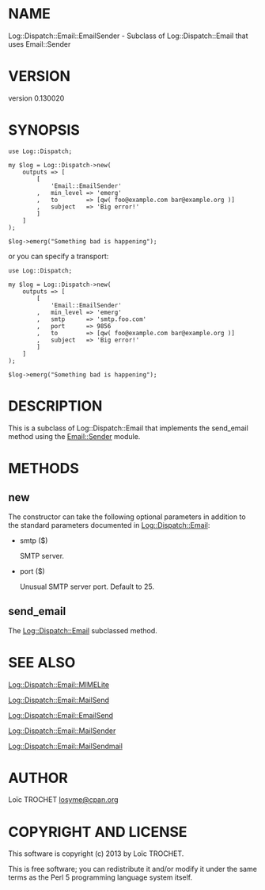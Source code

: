# NAME

Log::Dispatch::Email::EmailSender - Subclass of Log::Dispatch::Email that uses Email::Sender

# VERSION

version 0.130020

# SYNOPSIS

    use Log::Dispatch;

    my $log = Log::Dispatch->new(
        outputs => [
            [
                'Email::EmailSender'
            ,   min_level => 'emerg'
            ,   to        => [qw( foo@example.com bar@example.org )]
            ,   subject   => 'Big error!'
            ]
        ]
    );

    $log->emerg("Something bad is happening");

or you can specify a transport:

    use Log::Dispatch;

    my $log = Log::Dispatch->new(
        outputs => [
            [
                'Email::EmailSender'
            ,   min_level => 'emerg'
            ,   smtp      => 'smtp.foo.com'
            ,   port      => 9856
            ,   to        => [qw( foo@example.com bar@example.org )]
            ,   subject   => 'Big error!'
            ]
        ]
    );

    $log->emerg("Something bad is happening");

# DESCRIPTION

This is a subclass of Log::Dispatch::Email that implements the send\_email method using the [Email::Sender](http://search.cpan.org/perldoc?Email::Sender) module.

# METHODS

## new

The constructor can take the following optional parameters in addition to the standard parameters documented
in [Log::Dispatch::Email](http://search.cpan.org/perldoc?Log::Dispatch::Email):

- smtp ($)

    SMTP server.

- port ($)

    Unusual SMTP server port. Default to 25.

## send\_email

The [Log::Dispatch::Email](http://search.cpan.org/perldoc?Log::Dispatch::Email) subclassed method.

# SEE ALSO

[Log::Dispatch::Email::MIMELite](http://search.cpan.org/perldoc?Log::Dispatch::Email::MIMELite)

[Log::Dispatch::Email::MailSend](http://search.cpan.org/perldoc?Log::Dispatch::Email::MailSend)

[Log::Dispatch::Email::EmailSend](http://search.cpan.org/perldoc?Log::Dispatch::Email::EmailSend)

[Log::Dispatch::Email::MailSender](http://search.cpan.org/perldoc?Log::Dispatch::Email::MailSender)

[Log::Dispatch::Email::MailSendmail](http://search.cpan.org/perldoc?Log::Dispatch::Email::MailSendmail)

# AUTHOR

Loïc TROCHET <losyme@cpan.org>

# COPYRIGHT AND LICENSE

This software is copyright (c) 2013 by Loïc TROCHET.

This is free software; you can redistribute it and/or modify it under
the same terms as the Perl 5 programming language system itself.
